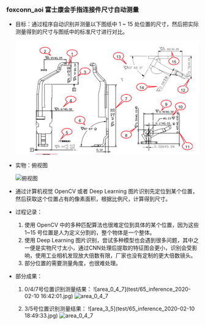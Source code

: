 ### foxconn_aoi 富士康金手指连接件尺寸自动测量
- 目标：通过程序自动识别并测量以下图纸中 1 ~ 15 处位置的尺寸，然后把实际测量得到的尺寸与图纸中的标准尺寸进行对比。

  ![图纸](data/a_1.png)

- 实物：俯视图

  ![俯视图](data/01_topview.png)
  
- 通过计算机视觉 OpenCV 或者 Deep Learning 图片识别先定位到某个位置，然后获取这个位置占有的像素面积，根据比例尺，计算得到尺寸。

- 过程记录：
    1. 使用 OpenCV 中的多种匹配算法也很难定位到具体的某个位置，因为这些 1~15 号位置是人为定义分割的，整个物体是一个整体。
    2. 使用 Deep Learning 图片识别，尝试多种模型也会遇到很多问题，其中之一便是实物尺寸太小，通过CNN处理后提取的特征图会更小，识别会受影响，使用工业相机发现放大倍数有限，厂家也没有定制的更大倍数镜头。
    3. 部分位置的需要测量角度，也很难处理。

- 部分成果：
    1. 0/4/7号位置识别测量结果：
        ![area_0_4_7](test/65_inference_2020-02-10 16:42:01.jpg)
        ![area_0_4_7](https://huzing2524.oss-cn-shenzhen.aliyuncs.com/my_files/65_inference_2020-02-10%2016%3A42%3A01.jpg)
    
    2. 3/5号位置识别测量结果：
        ![area_3_5](test/65_inference_2020-02-10 18:49:33.jpg)
        ![area_0_4_7](https://huzing2524.oss-cn-shenzhen.aliyuncs.com/my_files/65_inference_2020-02-10%2018%3A49%3A33.jpg)